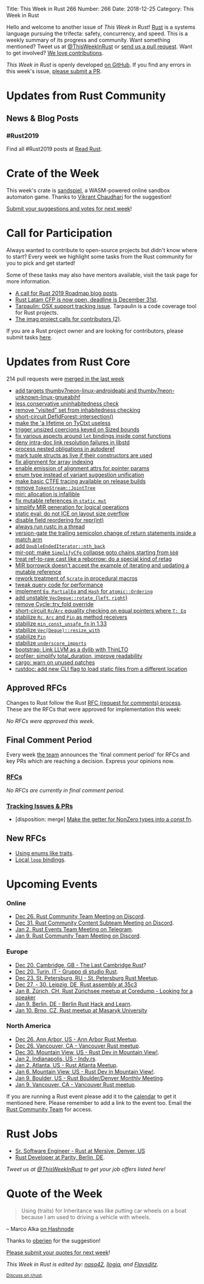 Title: This Week in Rust 266
Number: 266
Date: 2018-12-25
Category: This Week in Rust

Hello and welcome to another issue of *This Week in Rust*!
[Rust](http://rust-lang.org) is a systems language pursuing the trifecta: safety, concurrency, and speed.
This is a weekly summary of its progress and community.
Want something mentioned? Tweet us at [@ThisWeekInRust](https://twitter.com/ThisWeekInRust) or [send us a pull request](https://github.com/cmr/this-week-in-rust).
Want to get involved? [We love contributions](https://github.com/rust-lang/rust/blob/master/CONTRIBUTING.md).

*This Week in Rust* is openly developed [on GitHub](https://github.com/cmr/this-week-in-rust).
If you find any errors in this week's issue, [please submit a PR](https://github.com/cmr/this-week-in-rust/pulls).

# Updates from Rust Community

## News & Blog Posts

### #Rust2019

Find all #Rust2019 posts at [Read Rust](https://readrust.net/rust-2019/).

# Crate of the Week

This week's crate is [sandspiel](https://sandspiel.info), a WASM-powered online sandbox automaton game. Thanks to [Vikrant Chaudhari](https://users.rust-lang.org/t/crate-of-the-week/2704/473) for the suggestion!

[Submit your suggestions and votes for next week][submit_crate]!

[submit_crate]: https://users.rust-lang.org/t/crate-of-the-week/2704

# Call for Participation

Always wanted to contribute to open-source projects but didn't know where to start?
Every week we highlight some tasks from the Rust community for you to pick and get started!

Some of these tasks may also have mentors available, visit the task page for more information.

* [A call for Rust 2019 Roadmap blog posts](https://blog.rust-lang.org/2018/12/06/call-for-rust-2019-roadmap-blogposts.html).
* [Rust Latam CFP is now open, deadline is December 31st](https://cfp.rustlatam.org/events/rust-latam).
* [Tarpaulin: OSX support tracking issue](https://github.com/xd009642/tarpaulin/issues/152). Tarpaulin is a code coverage tool for Rust projects.
* [The imag project calls for contributors (2)](https://imag-pim.org/blog/2018/12/04/call-for-participation-2/).

If you are a Rust project owner and are looking for contributors, please submit tasks [here][guidelines].

[guidelines]: https://users.rust-lang.org/t/twir-call-for-participation/4821

# Updates from Rust Core

214 pull requests were [merged in the last week][merged]

[merged]: https://github.com/search?q=is%3Apr+org%3Arust-lang+is%3Amerged+merged%3A2018-12-17..2018-12-24

* [add targets thumbv7neon-linux-androideabi and thumbv7neon-unknown-linux-gnueabihf](https://github.com/rust-lang/rust/pull/56947)
* [less conservative uninhabitedness check](https://github.com/rust-lang/rust/pull/54125)
* [remove "visited" set from inhabitedness checking](https://github.com/rust-lang/rust/pull/57033)
* [short-circuit DefIdForest::intersection()](https://github.com/rust-lang/rust/pull/57060)
* [make the 'a lifetime on TyCtxt useless](https://github.com/rust-lang/rust/pull/56601)
* [trigger unsized coercions keyed on Sized bounds](https://github.com/rust-lang/rust/pull/56219)
* [fix various aspects around `let` bindings inside const functions](https://github.com/rust-lang/rust/pull/56160)
* [deny intra-doc link resolution failures in libstd](https://github.com/rust-lang/rust/pull/56941)
* [process nested obligations in autoderef](https://github.com/rust-lang/rust/pull/54252)
* [mark tuple structs as live if their constructors are used](https://github.com/rust-lang/rust/pull/56953)
* [fix alignment for array indexing](https://github.com/rust-lang/rust/pull/57053)
* [enable emission of alignment attrs for pointer params](https://github.com/rust-lang/rust/pull/57021)
* [enum type instead of variant suggestion unification](https://github.com/rust-lang/rust/pull/56188)
* [make basic CTFE tracing available on release builds](https://github.com/rust-lang/rust/pull/56973)
* [remove `TokenStream::JointTree`](https://github.com/rust-lang/rust/pull/56964)
* [miri: allocation is infallible](https://github.com/rust-lang/rust/pull/56981)
* [fix mutable references in `static mut`](https://github.com/rust-lang/rust/pull/56916)
* [simplify MIR generation for logical operations](https://github.com/rust-lang/rust/pull/56917)
* [static eval: do not ICE on layout size overflow](https://github.com/rust-lang/rust/pull/56909)
* [disable field reordering for repr(int)](https://github.com/rust-lang/rust/pull/56887)
* [always run rustc in a thread](https://github.com/rust-lang/rust/pull/56813)
* [version-gate the trailing semicolon change of return statements inside a match arm](https://github.com/rust-lang/rustfmt/pull/3250)
* [add `DoubleEndedIterator::nth_back`](https://github.com/rust-lang/rust/pull/56802)
* [mir-opt: make `SimplifyCfg` collapse goto chains starting from `bb0`](https://github.com/rust-lang/rust/pull/56764)
* [treat ref-to-raw cast like a reborrow: do a special kind of retag](https://github.com/rust-lang/rust/pull/56741)
* [MIR borrowck doesn't accept the example of iterating and updating a mutable reference](https://github.com/rust-lang/rust/pull/56649)
* [rework treatment of `$crate` in procedural macros](https://github.com/rust-lang/rust/pull/56647)
* [tweak query code for performance](https://github.com/rust-lang/rust/pull/56613)
* [implement `Eq`, `PartialEq` and `Hash` for `atomic::Ordering`](https://github.com/rust-lang/rust/pull/56881)
* [add unstable `VecDeque::rotate_`{`left`, `right`}](https://github.com/rust-lang/rust/pull/56842)
* [remove Cycle::try_fold override](https://github.com/rust-lang/rust/pull/56904)
* [short-circuit `Rc`/`Arc` equality checking on equal pointers where `T: Eq`](https://github.com/rust-lang/rust/pull/56550)
* [stabilize `Rc`, `Arc` and `Pin` as method receivers](https://github.com/rust-lang/rust/pull/56805)
* [stabilize `min_const_unsafe_fn` in 1.33](https://github.com/rust-lang/rust/pull/57067)
* [stabilize `Vec(Deque)::resize_with`](https://github.com/rust-lang/rust/pull/57002)
* [stabilize `Pin`](https://github.com/rust-lang/rust/pull/56939)
* [stabilize `underscore_imports`](https://github.com/rust-lang/rust/pull/56303)
* [bootstrap: Link LLVM as a dylib with ThinLTO](https://github.com/rust-lang/rust/pull/56944)
* [profiler: simplify total_duration, improve readability](https://github.com/rust-lang/rust/pull/56918)
* [cargo: warn on unused patches](https://github.com/rust-lang/cargo/pull/6470)
* [rustdoc: add new CLI flag to load static files from a different location](https://github.com/rust-lang/rust/pull/57011)

## Approved RFCs

Changes to Rust follow the Rust [RFC (request for comments)
process](https://github.com/rust-lang/rfcs#rust-rfcs). These
are the RFCs that were approved for implementation this week:

*No RFCs were approved this week.*

## Final Comment Period

Every week [the team](https://www.rust-lang.org/team.html) announces the
'final comment period' for RFCs and key PRs which are reaching a
decision. Express your opinions now.

### [RFCs](https://github.com/rust-lang/rfcs/labels/final-comment-period)

*No RFCs are currently in final comment period.*

### [Tracking Issues & PRs](https://github.com/rust-lang/rust/labels/final-comment-period)

* [disposition: merge] [Make the getter for NonZero types into a const fn](https://github.com/rust-lang/rust/pull/56739).

## New RFCs

* [Using enums like traits](https://github.com/rust-lang/rfcs/pull/2618).
* [Local `loop` bindings](https://github.com/rust-lang/rfcs/pull/2617).

# Upcoming Events

### Online

* [Dec 26. Rust Community Team Meeting on Discord](https://discordapp.com/channels/442252698964721669/443773747350994945).
* [Dec 31. Rust Community Content Subteam Meeting on Discord](https://discordapp.com/channels/442252698964721669/443773747350994945).
* [Jan  2. Rust Events Team Meeting on Telegram](https://t.me/joinchat/EkKINhHCgZ9llzvPidOssA).
* [Jan 9. Rust Community Team Meeting on Discord](https://discordapp.com/channels/442252698964721669/443773747350994945).

### Europe

* [Dec 20. Cambridge, GB - The Last Cambridge Rust](https://www.meetup.com/Cambridge-Rust-Meetup/events/pzwshpyxqbbc/)?
* [Dec 20. Turin, IT - Gruppo di studio Rust](https://www.meetup.com/Mozilla-Torino/events/sbtclqyxqbkc/).
* [Dec 23. St. Petersburg, RU - St. Petersburg Rust Meetup](https://www.meetup.com/spbrust/events/gzjnmqyxqbfc).
* [Dec 27. - 30. Leipzig, DE, Rust assembly at 35c3](https://users.rust-lang.org/t/35c3-rust-assembly-at-ccc-leipzig/22288)
* [Jan 8. Zürich, CH, Rust Zürichsee meetup at Coredump - Looking for a speaker](https://www.meetup.com/de-DE/Rust-Zurich/events/253608548/)
* [Jan 9. Berlin, DE - Berlin Rust Hack and Learn](https://www.meetup.com/opentechschool-berlin/events/rjgkhqyzcbmb/).
* [Jan 10. Brno, CZ, Rust meetup at Masaryk University](https://rust-brno.github.io/)

### North America

* [Dec 26. Ann Arbor, US - Ann Arbor Rust Meetup](https://www.meetup.com/Ann-Arbor-Rust-Meetup/events/cgsskqyxqbjc/).
* [Dec 26. Vancouver, CA - Vancouver Rust meetup](https://www.meetup.com/Vancouver-Rust/events/rzszlqyxqbjc/).
* [Dec 30. Mountain View, US - Rust Dev in Mountain View!](https://www.meetup.com/Rust-Dev-in-Mountain-View/events/glnfcpyxqbnc/).
* [Jan  2. Indianapolis, US - Indy.rs](https://www.meetup.com/indyrs/events/246726699/).
* [Jan  2. Atlanta, US - Rust Atlanta Meetup](https://www.meetup.com/Rust-ATL/events/cbcmbqyzcbdb/).
* [Jan  6. Mountain View, US - Rust Dev in Mountain View!](https://www.meetup.com/Rust-Dev-in-Mountain-View/events/glnfcpyzcbjb/).
* [Jan  9. Boulder, US - Rust Boulder/Denver Monthly Meeting](http://www.meetup.com/Rust-Boulder-Denver/ ).
* [Jan  9. Vancouver, CA - Vancouver Rust meetup](https://www.meetup.com/Vancouver-Rust/events/rzszlqyzcbmb/).

If you are running a Rust event please add it to the [calendar] to get
it mentioned here. Please remember to add a link to the event too.
Email the [Rust Community Team][community] for access.

[calendar]: https://www.google.com/calendar/embed?src=apd9vmbc22egenmtu5l6c5jbfc%40group.calendar.google.com
[community]: mailto:community-team@rust-lang.org

# Rust Jobs

* [Sr. Software Engineer - Rust at Mersive, Denver, US](https://www.mersive.com/company/join-mersive-team/?gh_jid=4136286002)
* [Rust Developer at Parity, Berlin, DE](https://paritytech.io/jobs/).

*Tweet us at [@ThisWeekInRust](https://twitter.com/ThisWeekInRust) to get your job offers listed here!*

# Quote of the Week

> Using (traits) for Inheritance was like putting car wheels on a boat because I am used to driving a vehicle with wheels.

– Marco Alka [on Hashnode](https://hashnode.com/post/how-to-become-a-rust-super-developer-cjpv1ee7e000buhs2aqrdw2ym)

Thanks to [oberien](https://users.rust-lang.org/t/twir-quote-of-the-week/328/590) for the suggestion!

[Please submit your quotes for next week](http://users.rust-lang.org/t/twir-quote-of-the-week/328)!

*This Week in Rust is edited by: [nasa42](https://github.com/nasa42), [llogiq](https://github.com/llogiq), and [Flavsditz](https://github.com/Flavsditz).*

<small>[Discuss on r/rust]().</small>
